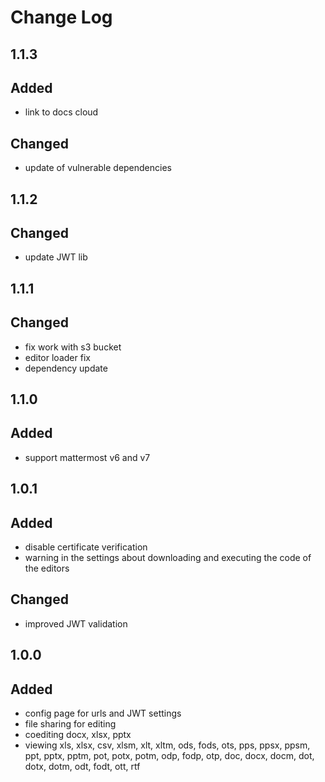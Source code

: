 # Change Log

## 1.1.3
## Added
- link to docs cloud

## Changed
- update of vulnerable dependencies

## 1.1.2
## Changed
- update JWT lib

## 1.1.1
## Changed
- fix work with s3 bucket
- editor loader fix
- dependency update

## 1.1.0
## Added
- support mattermost v6 and v7

## 1.0.1
## Added
- disable certificate verification
- warning in the settings about downloading and executing the code of the editors

## Changed
- improved JWT validation

## 1.0.0
## Added
- config page for urls and JWT settings
- file sharing for editing
- coediting docx, xlsx, pptx
- viewing xls, xlsx, csv, xlsm, xlt, xltm, ods, fods, ots, pps, ppsx, ppsm, ppt, pptx, pptm, pot, potx, potm, odp, fodp, otp, doc, docx, docm, dot, dotx, dotm, odt, fodt, ott, rtf